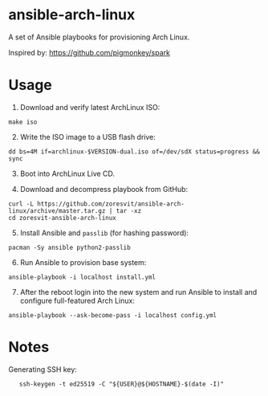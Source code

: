 ansible-arch-linux
==================

A set of Ansible playbooks for provisioning Arch Linux.

Inspired by: https://github.com/pigmonkey/spark

Usage
=====

1. Download and verify latest ArchLinux ISO:

  ```
  make iso
  ```

2. Write the ISO image to a USB flash drive:

  ```
  dd bs=4M if=archlinux-$VERSION-dual.iso of=/dev/sdX status=progress && sync
  ```

3. Boot into ArchLinux Live CD.

4. Download and decompress playbook from GitHub:

  ```
  curl -L https://github.com/zoresvit/ansible-arch-linux/archive/master.tar.gz | tar -xz
  cd zoresvit-ansible-arch-linux
  ```

5. Install Ansible and `passlib` (for hashing password):

  ```
  pacman -Sy ansible python2-passlib
  ```

6. Run Ansible to provision base system:

  ```
  ansible-playbook -i localhost install.yml
  ```

7. After the reboot login into the new system and run Ansible to install and
  configure full-featured Arch Linux:

  ```
  ansible-playbook --ask-become-pass -i localhost config.yml
  ```

Notes
=====

Generating SSH key:

```
   ssh-keygen -t ed25519 -C "${USER}@${HOSTNAME}-$(date -I)"
```
